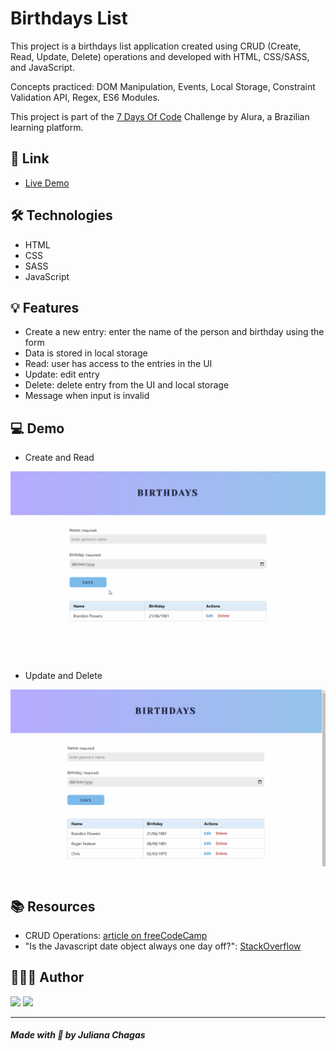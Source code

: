 # Birthdays List

This project is a birthdays list application created using CRUD (Create, Read, Update, Delete) operations and developed with HTML, CSS/SASS, and JavaScript.

Concepts practiced: DOM Manipulation, Events, Local Storage, Constraint Validation API, Regex, ES6 Modules.

This project is part of the [7 Days Of Code](https://7daysofcode.io/) Challenge by Alura, a Brazilian learning platform.

## 🔗 Link

- [Live Demo](https://julianachagas.github.io/birthdays-list)

## 🛠️ Technologies

- HTML
- CSS
- SASS
- JavaScript

## 💡 Features

- Create a new entry: enter the name of the person and birthday using the form
- Data is stored in local storage
- Read: user has access to the entries in the UI
- Update: edit entry
- Delete: delete entry from the UI and local storage
- Message when input is invalid

## 💻 Demo

- Create and Read

<img src="github/demo1.gif" alt=""/> <br/><br/>

- Update and Delete

<img src="github/demo2.gif" alt=""/> <br/><br/>

## 📚 Resources

- CRUD Operations: [article on freeCodeCamp](https://www.freecodecamp.org/news/crud-operations-explained/)
- "Is the Javascript date object always one day off?": [StackOverflow](https://stackoverflow.com/questions/7556591/is-the-javascript-date-object-always-one-day-off)

## 👩🏻‍💻 Author

<a href="https://www.linkedin.com/in/juliana--chagas/" target="_blank"><img src="https://img.shields.io/badge/LinkedIn-0077B5?style=for-the-badge&logo=linkedin&logoColor=white"></a>
<a href="https://twitter.com/JulianaCoding" target="_blank"><img src="https://img.shields.io/badge/Twitter-1DA1F2?style=for-the-badge&logo=twitter&logoColor=white"></a>

---

##### Made with 💜 by Juliana Chagas
